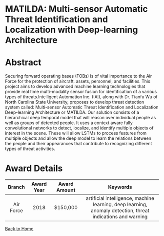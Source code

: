 
MATILDA: Multi-sensor Automatic Threat Identification and Localization with Deep-learning Architecture
======================================================================================================

# Abstract


Securing forward operating bases (FOBs) is of vital importance to the Air Force for the protection of aircraft, assets, personnel, and facilities. This project aims to develop advanced machine learning technologies that provide real time multi-modality sensor fusion for identification of a various types of threats.Intelligent Automation Inc. (IAI), along with Dr. Tianfu Wu of North Carolina State University, proposes to develop threat detection system called: Multi-sensor Automatic Threat Identification and Localization Deep-learning Architecture or MATILDA. Our solution consists of a hierarchical deep temporal model that will reason over individual people as well as groups of detected people. It uses a context aware fully convolutional networks to detect, localize, and identify multiple objects of interest in the scene. These will allow LSTMs to process features from multiple objects and allow the deep model to learn the relations between the people and their appearances that contribute to recognizing different types of threat activities.  

# Award Details

|Branch|Award Year|Award Amount|Keywords|
| :---: | :---: | :---: | :---: |
|Air Force|2018|$150,000|artificial intelligence, machine learning, deep learning, anomaly detection, threat indications and warning|
  
  


[Back to Home](https://github.com/chrischow/dod_sbir_awards#1397)